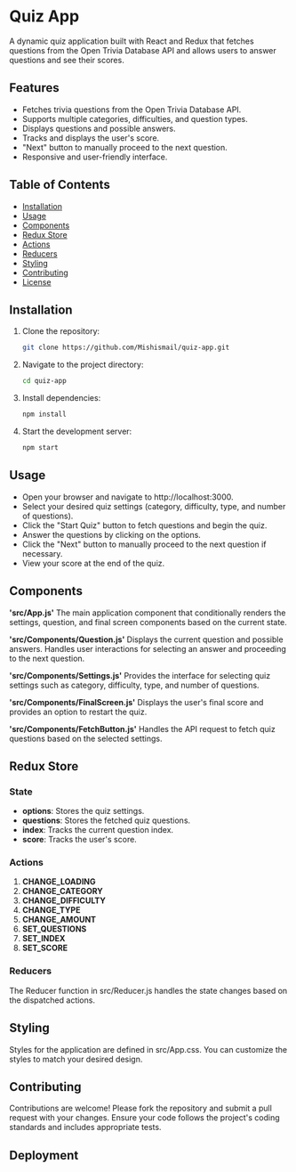 # Quiz App

A dynamic quiz application built with React and Redux that fetches questions from the Open Trivia Database API and allows users to answer questions and see their scores.

## Features

- Fetches trivia questions from the Open Trivia Database API.
- Supports multiple categories, difficulties, and question types.
- Displays questions and possible answers.
- Tracks and displays the user's score.
- "Next" button to manually proceed to the next question.
- Responsive and user-friendly interface.

## Table of Contents

- [Installation](#installation)
- [Usage](#usage)
- [Components](#components)
- [Redux Store](#redux-store)
- [Actions](#actions)
- [Reducers](#reducers)
- [Styling](#styling)
- [Contributing](#contributing)
- [License](#license)

## Installation

1. Clone the repository:

   ```bash
   git clone https://github.com/Mishismail/quiz-app.git

2. Navigate to the project directory:

   ```bash
   cd quiz-app

3. Install dependencies:
   
   ```bash
   npm install

4. Start the development server:

   ```bash
   npm start

## Usage
- Open your browser and navigate to http://localhost:3000.
- Select your desired quiz settings (category, difficulty, type, and number of questions).
- Click the "Start Quiz" button to fetch questions and begin the quiz.
- Answer the questions by clicking on the options.
- Click the "Next" button to manually proceed to the next question if necessary.
- View your score at the end of the quiz.

## Components
**'src/App.js'**
The main application component that conditionally renders the settings, question, and final screen components based on the current state.

**'src/Components/Question.js'**
Displays the current question and possible answers. Handles user interactions for selecting an answer and proceeding to the next question.

**'src/Components/Settings.js'**
Provides the interface for selecting quiz settings such as category, difficulty, type, and number of questions.

**'src/Components/FinalScreen.js'**
Displays the user's final score and provides an option to restart the quiz.

**'src/Components/FetchButton.js'**
Handles the API request to fetch quiz questions based on the selected settings.

## Redux Store
### State
- **options**: Stores the quiz settings.
- **questions**: Stores the fetched quiz questions.
- **index**: Tracks the current question index.
- **score**: Tracks the user's score.

### Actions
1. **CHANGE_LOADING**
2. **CHANGE_CATEGORY**
3. **CHANGE_DIFFICULTY**
4. **CHANGE_TYPE**
5. **CHANGE_AMOUNT**
6. **SET_QUESTIONS**
7. **SET_INDEX**
8. **SET_SCORE**

### Reducers
The Reducer function in src/Reducer.js handles the state changes based on the dispatched actions.

## Styling
Styles for the application are defined in src/App.css. You can customize the styles to match your desired design.

## Contributing
Contributions are welcome! Please fork the repository and submit a pull request with your changes. Ensure your code follows the project's coding standards and includes appropriate tests.

## Deployment

